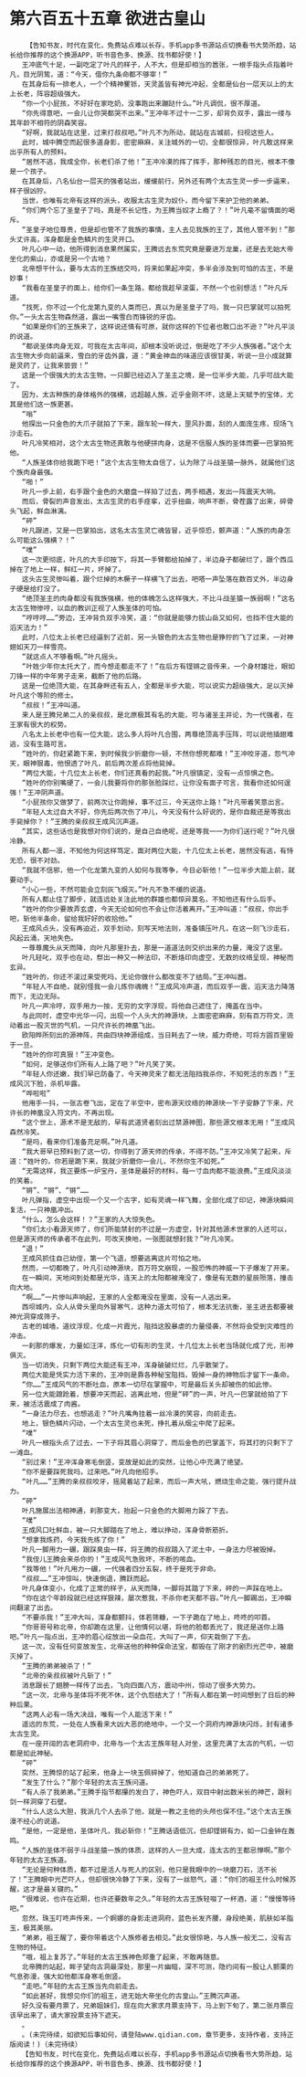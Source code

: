 # 第六百五十五章 欲进古皇山
        【告知书友，时代在变化，免费站点难以长存，手机app多书源站点切换看书大势所趋，站长给你推荐的这个换源APP，听书音色多、换源、找书都好使！】
       王冲底气十足，一副吃定了叶凡的样子，人不大，但是却相当的嚣张，一根手指头点指着叶凡，目光阴鸷，道：“今天，借你九条命都不够宰！”
       在其身后有一排老人，一个个精神矍铄，天灵盖皆有神光冲起，全都是仙台一层天以上的太上长老，阵容超级强大。
       “你一个小屁孩，不好好在家吃奶，没事跑出来蹦跶什么。”叶凡调侃，很不厚道。
       “你先得意吧，一会儿让你哭都哭不出来。”王冲年不过十一二岁，却背负双手，露出一缕与其年龄不相符的阴森笑容。
       “好啊，我就站在这里，过来打叔叔吧。”叶凡不为所动，就站在古城前，扫视这些人。
       此时，城中腾空而起很多道身影，密密麻麻，关注城外的一切，全都很惊异，叶凡敢这样来出乎所有人的预料。
       “居然不逃，我成全你，长老们杀了他！”王冲冷漠的挥了挥手，那种残忍的目光，根本不像是一个孩子。
       在其身后，八名仙台一层天的强者站出，缓缓前行，另外还有两个太古生灵一步一步逼来，样子很凶狞。
       当世，也唯有北帝有这样的派头，收服太古生灵为奴仆，而今留下来护卫他的弟弟。
       “你们两个忘了圣皇子了吗，真是不长记性，为王腾当奴才上瘾了？！”叶凡毫不留情面的喝斥。
       “圣皇子地位尊贵，但是却也管不了我族的事情，主人去见我族的王了，其他人管不到！”那头丈许高，浑身都是金色鳞片的生灵开口。
       叶凡心中一动，他所得到消息果然属实，王腾远去东荒究竟是要进万龙巢，还是去无始大帝坐化的紫山，亦或是另一个古地？
       北帝想干什么，要与太古的王族结交吗，将来如果起冲突，多半会涉及到可怕的古王，不是妙事！
       “我看在圣皇子的面上，给你们一条生路，都给我趁早滚蛋，不然一个也别想活！”叶凡斥道。
       “找死，你不过一个化龙第九变的人类而已，真以为是圣皇子了吗，我一只巴掌就可以拍死你。”一头太古生物森然道，露出一嘴雪白而锋锐的牙齿。
       “如果是你们的王族来了，这样说还情有可原，就你这样的下位者也敢口出不逊？”叶凡平淡的说道。
       “都说圣体肉身无双，可我在太古年间，却根本没听说过，倒是吃了不少人族强者。”这个太古生物大步向前逼来，雪白的牙齿外露，道：“黄金神血的味道应该很甘美，听说一旦小成就算是灵药了，让我来尝尝！”
       这是一个很强大的太古生物，一只脚已经迈入了圣主之境，是一位半步大能，几乎可战大能了。
       因为，太古种族的身体格外的强横，远超越人族，近乎金刚不坏，这是上天赋予的宝体，尤其是他们这一族更甚。
       “嗡”
       他探出一只金色的大爪子就拍了下来，跟车轮一样大，罡风扑面，刮的人面庞生疼，现场飞沙走石。
       叶凡冷笑相对，这个太古生物还真敢与他硬拼肉身，这是不信服人族的圣体而要一巴掌拍死他。
       “人族圣体你给我跪下吧！”这个太古生物太自信了，认为除了斗战圣猿一脉外，就属他们这个族肉身最强。
       “啪！”
       叶凡一步上前，右手跟个金色的大磨盘一样拍了过去，两手相遇，发出一阵震天大响。
       而后，骨裂的声音发出，太古生灵的右手痉挛，近乎扭曲，响声不断，骨茬露了出来，碎骨头飞起，鲜血淋漓。
       “砰”
       叶凡跟进，又是一巴掌拍出，这名太古生灵亡魂皆冒，近乎惊恐，颤声道：“人族的肉身怎么可能这么强横？！”
       “噗”
       这一次更彻底，叶凡的大手印按下，将其一手臂都给拍掉了，半边身子都破烂了，跟个西瓜掉在了地上一样，鲜红一片，坏掉了。
       这头古生灵惨叫着，跟个烂掉的木橛子一样横飞了出去，吧嗒一声坠落在数百丈外，半边身子硬是给打没了。
       “绝顶圣主的肉身都没有我族强横，他的体魄怎么这样强大，不比斗战圣猿一族弱啊！”这名太古生物惨哼，以血的教训正视了人族圣体的可怕。
       “哼哼哼……”旁边，王冲背负双手冷笑，道：“你就是能够力拔山岳又如何，也挡不住大能的滔天法力！”
       此时，八位太上长老已经逼到了近前，另一头银色的太古生物也是狰狞的飞了过来，一对神翅如天刀一样雪亮。
       “就这点人不够看啊。”叶凡摇头。
       “叶姓少年你太托大了，而今想走都走不了！”在后方有铿锵之音传来，一个身材雄壮，眼如刀锋一样的中年男子走来，截断了他的后路。
       这是一位绝顶大能，在其身畔还有五人，全都是半步大能，可以说实力超级强大，足以灭掉叶凡这个等阶的修士。
       “叔叔！”王冲叫道。
       来人是王腾兄弟二人的亲叔叔，是北原极其有名的大能，可与诸圣主并论，为一代强者，在王家有很大的权势。
       八名太上长老中也有一位大能，这么多人将叶凡合围，两尊绝顶高手压阵，可以说他插翅难逃，没有生路可言。
       “姓叶的，你赶紧跪下来，到时候我少折磨你一顿，不然你想死都难！”王冲咬牙道，怨气冲天，眼神狠毒，他恨透了叶凡，前后两次差点将他毙掉。
       “两位大能，十几位太上长老，你们还真看的起我。”叶凡很镇定，没有一点惊惧之色。
       “姓叶的你别嘴硬了，一会儿我要将你的那张脸踩烂，让你没有面子可言，我看你还如何逞强！”王冲阴声道。
       “小屁孩你又做梦了，前两次让你跑掉，事不过三，今天送你上路！”叶凡带着笑意出言。
       “年轻人太过自大不好，你先后两次伤了冲儿，今天没有什么好说的，是你自裁还是等我出手毙掉你？！”王腾的亲叔叔王成风沉声道。
       “其实，这些话也是我想对你们说的，是自己自绝呢，还是等我一一为你们送行呢？”叶凡很冷静。
       所有人都一凛，不知他为何这样笃定，面对两位大能，十几位太上长老，居然没有逃，有恃无恐，很不对劲。
       “我就不信邪，他一个化龙第九变的人如何与我等争，今日必斩他！”一位半步大能上前，就要动手。
       “小心一些，不然可能会立刻灰飞烟灭。”叶凡不急不缓的说道。
       所有人都止住了脚步，就连远处关注此地的群雄也都惊异莫名，不知他还有什么后手。
       “姓叶的你少要故弄玄虚，今天无论如何也不会让你活着离开。”王冲叫道：“叔叔，你出手吧，斩他半条命，留给我好好的收拾他。”
       王成风点头，没有再迫近，双手划动，刻写天地法则，准备镇压叶凡，在这一刻飞沙走石，风起云涌，天地失色。
       一尊尊魔头从天而降，向叶凡那里扑去，那是一道道法则交织出来的力量，淹没了这里。
       叶凡轻叱，双手也在动，祭出一种又一种法印，不断烙印向虚空，无数的纹络呈现，神秘而玄异。
       “姓叶的，你还不滚过来受死吗，无论你做什么都改变不了结局。”王冲叫嚣。
       “年轻人不自绝，就别怪我一会儿炼你魂魄！”王成风冷声道，而后双手一震，滔天法力降落而下，无边无际。
       叶凡一声冷哼，双手用力一按，无穷的文字浮现，将他自己遮住了，掩盖在当中。
       与此同时，虚空中光华一闪，出现一个人头大的神源块，上面密密麻麻，刻有百万符文，流动着出一股灭世的气机，一只尺许长的神凰飞出。
       欧阳晔所刻出的源神阵，共由四块神源组成，当日耗去了一块，威力奇绝，可将方圆百里毁于一旦。
       “姓叶的你可真狠！”王冲变色。
       “如何，足够送你们所有人上路了吧？”叶凡笑了笑。
       “年轻人你还嫩，我们早已防备了，今天神灵来了都无法阻挡我杀你，不知死活的东西！”王成风沉下脸，杀机毕露。
       “哗啦啦”
       他用手一抖，一张古卷飞出，定在了半空中，密布源天纹络的神源块一下子安静了下来，尺许长的神凰没入符文内，不再出现。
       “这个世上，源术不是无敌的，早有武道贤者刻出过禁源神图，那些源文根本无用！”王成风森然冷笑。
       “是吗，看来你们准备充足啊。”叶凡道。
       “我大哥早已预料到了这一切，你得到了源天师的传承，不得不防。”王冲又冷笑了起来，斥道：“姓叶的，你若是跪下来，我就少折磨你一会儿，不然你生不如死。”
       “无需这样，我正要炼一炉宝丹，圣体是最好的材料，每一寸血肉都不能浪费。”王成风淡淡的笑着。
       “锵”、“锵”、“锵”……
       叶凡弹指，虚空中出现一个又一个古字，如有灵魂一样飞舞，全部化成了印记，神源块瞬间复活，一只神凰冲出。
       “什么，怎么会这样！？”王家的人大惊失色。
       “你们太小看源天师了，你们所能禁封的不过是一方虚空，针对其他源术世家的人还可以，但是源天师的传承者不在此列，可改天换地，一张图就想封我？”叶凡冷笑。
       “退！”
       王成风抓住自己幼侄，第一个飞退，想要逃离这片可怕之地。
       然而，一切都晚了，叶凡引动神源块，百万符文崩现，一股恐怖的神威一下子爆发了开来。
       在一瞬间，天地间到处都是光华，连天上的太阳都被淹没了，像是有无数的星辰殒落，撞击向大地。
       “啊……”一片惨叫声响起，王家的人全都淹没在里面，没有一人逃出来。
       西坝城内，众人从骨头里向外冒寒气，这种力道太可怕了，根本无法抗衡，圣主进去都要被神光洞穿成筛子。
       古老的城墙，道纹浮现，化成一片霞光，阻挡这股暴虐的力量侵袭，不然将会受到灾难性的冲击。
       一刹那的爆发，力量如汪洋，炼化一切有形的生灵，十几位太上长老当场就化成了光，形神俱灭。
       当一切消失，只剩下两位大能还有王冲，浑身破破烂烂，几乎散架了。
       两位大能是凭实力活下来的，王冲则是靠各种秘宝阻挡，毁掉一身的神物后才留下一条命。
       “你……”王成风气的不断吐血，原本一切尽在掌握中，可是最后关头却被伤的如此惨。
       另一位大能踉跄着，想要冲天而起，逃离此地，但是“砰”的一声，叶凡一巴掌就给拍了下来，被活活震成了肉酱。
       “一身法力尽去，也想逃走？”叶凡嘴角挂着一丝冷漠的笑容，向前走去。
       地上，银色鳞片闪动，一个太古生灵也未死，挣扎着从烟尘中爬了起来。
       “噗”
       叶凡一根指头点了过去，一下子将其眉心洞穿了，而后金色的巴掌盖下，将其打的只剩下了一滩血。
       “别过来！”王冲浑身寒毛倒竖，变故是如此的突然，让他心中充满了绝望。
       “你不是要踩死我吗，过来吧。”叶凡向他招手。
       “叶凡……”王腾的亲叔叔咬牙，摇晃着站了起来，而后一声大吼，燃烧生命之能，强行提升战力。
       “砰”
       叶凡施展出法相神通，刹那变大，抬起一只金色的大脚用力跺了下去。
       “噗”
       王成风口吐鲜血，被一只大脚踏在了地上，难以挣动，浑身骨断筋折。
       “想拿我炼药，今天我先练了你！”
       叶凡一脚用力一碾，跟踩臭虫一样，将王腾的叔叔踏入了泥土中，一身法力尽被毁掉。
       “我侄儿王腾会来杀你的！”王成风气急败坏，不断的咳血。
       “我等他！”叶凡用力一碾，一代强者四分五裂，终于是死于非命。
       “叔叔……”王冲惊叫，快速倒退，腾跃而起。
       叶凡身体变小，化成了正常的样子，从天而降，一脚将其踏了下来，砰的一声踩在地上。
       “你在这个年龄段就已经这样狠辣，屡次惹我，不杀你老天都不容。”叶凡一脚踢出，王冲瞬间翻滚了出去。
       “不要杀我！”王冲大叫，浑身都颤抖，体若筛糠，一下子跪在了地上，咚咚的叩首。
       “你哥哥号称北帝，你却跪在这里，让他情何以堪，将他的脸都丢光了，我还是送你上路吧。”叶凡一指点出，王冲的眉心绽放出一朵血花，大叫了一声，仰天栽倒了下去。
       这一次，没有任何变故发生，北帝送他的种种保命法宝，都毁在了刚才的剧烈光芒中，被磨灭掉了。
       “王腾的弟弟被杀了！”
       “北帝的亲叔叔被叶凡斩了！”
       消息跟长了翅膀一样传了出去，飞向四面八方，震动中州，惊动了很多大势力。
       “这一次，北帝与圣体将不死不休，这个仇怨结大了！”所有人都在第一时间想到了日后的种种后果。
       “这两人必有一场大决战，唯有一个人能活下来！”
       遥远的东荒，一处在人族看来大凶大恶的绝地中，一个又一个洞府内神源块闪烁，封有诸多太古生灵。
       在一座开阔的古老洞府中，北帝与一个太古王族年轻人对坐，这里充满了太古的气机，一切都是如此神秘。
       “砰”
       突然，王腾惊的站了起来，他身上一块玉佩碎掉了，他知道自己的弟弟死了。
       “发生了什么？”那个年轻的太古王族问道。
       “有人杀了我弟弟。”王腾手指节都攥的发白了，神色吓人，双目中射出数米长的神芒，跟利剑一样洞穿了石壁。
       “什么人这么大胆，我派几个人去杀了他，就是一教之主他的头颅也保不住。”这个太古王族漫不经心的说道。
       “是他，一定是他，圣体叶凡，我必斩你！”王腾话语低沉，但却铿锵有力，如一口金钟在轰鸣。
       “人族的圣体不弱于斗战圣猿一族的体质，这样的人一旦大成，连太古的王都忌惮啊。”那个年轻的太古王族道。
       “无论是何种体质，都不过是活人与死人的区别，他只是我眼中的一块磨刀石，活不长了！”王腾眼中光芒吓人，但却很快冷静了下来，没有了一丝怒气，道：“你们的祖王什么时候苏醒，这才是最关键的。”
       “很难说，也许在近期，也许还要数年之久。”年轻的太古王族轻啜了一杯酒，道：“慢慢等待吧。”
       忽然，珠玉叮咚声传来，一个婀娜的身影走进洞府，蓝色长发齐腰，身段绝美，肌肤如羊脂玉，极其美丽。
       “弟弟，祖王醒了，要你带着这个人族修者去相见。”此女很惊艳，与人族一般无二，没有古生物的特征。
       “哦，祖上复苏了。”年轻的太古王族神色郑重了起来，不敢再随意。
       北帝腾的站起，眸子望向古洞最深处，那里一片幽暗，深不可测，隐约间有一股让人颤栗的气息弥漫，强大如他都浑身寒毛倒竖。
       “走吧。”年轻的太古王族当先向前走去。
       “如此甚好，我想见你们的祖王，进无始大帝坐化的古皇山。”王腾沉声道。
       好久没有要月票了，兄弟姐妹们，现在向大家求月票支持下，马上到下旬了，第二张月票应该早出来了，请大家投票支持下遮天。
       。
       。(未完待续，如欲知后事如何，请登陆www.qidian.com，章节更多，支持作者，支持正版阅读！)（未完待续）
       【告知书友，时代在变化，免费站点难以长存，手机app多书源站点切换看书大势所趋，站长给你推荐的这个换源APP，听书音色多、换源、找书都好使！】